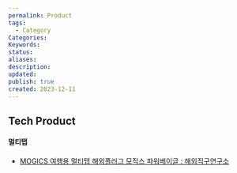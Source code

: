 ```yaml
---
permalink: Product
tags:
  - Category
Categories: 
Keywords: 
status: 
aliases: 
description: 
updated: 
publish: true
created: 2023-12-11
---
```



## Tech Product
#### 멀티탭
- [MOGICS 여행용 멀티탭 해외플러그 모직스 파워베이글 : 해외직구연구소](https://smartstore.naver.com/directbuy8282/products/4519658513)